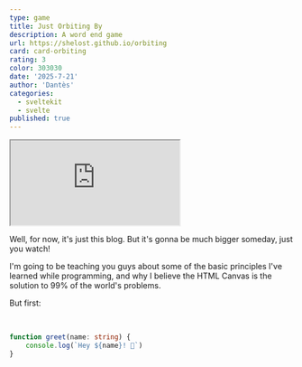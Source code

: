 ```yaml
---
type: game
title: Just Orbiting By
description: A word end game
url: https://shelost.github.io/orbiting
card: card-orbiting
rating: 3
color: 303030
date: '2025-7-21'
author: 'Dantès'
categories:
  - sveltekit
  - svelte
published: true
---
```


<iframe src = 'https://shelost.github.io/orbiting' class = 'fullscreen'> </iframe>

Well, for now, it's just this blog. But it's gonna be much bigger someday, just you watch!

I'm going to be teaching you guys about some of the basic principles I've learned while programming, and why I believe the HTML Canvas is the solution to 99% of the world's problems.

But first:



&nbsp;

```ts
function greet(name: string) {
	console.log(`Hey ${name}! 👋`)
}
```
